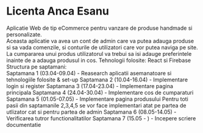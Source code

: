 # Licenta Anca Esanu
Aplicatie Web de tip eCommerce pentru vanzare de produse handmade si personalizate. </br>
Aceasta aplicatie va avea un cont de admin care va putea adauga produse si sa vada comenzile, si conturile de utilizatori care vor putea naviga pe site. La cumpararea unui produs utilizatorul va trebui sa isi adauge preferintele inainte de a adauga produsul in cos.
Tehnologii folosite: React si Firebase </br>
Structura pe saptamani:</br>
Saptamana 1 (03.04-09.04) - Reasearch aplicatii asemanatoare si tehnologiile folosite & set-up
Saptamana 2 (10.04-16.04) - Implementare login si register
Saptamana 3 (17.04-23.04) - Implementare pagina principala
Saptamana 4 (24.04-30.04) - Implementare cos de cumparaturi
Saptamana 5 (01.05-07.05) - Implementare pagina produsului
Pentru toti pasii din saptamanile 2,3,4,5 se vor face implementari atat pe partea de utlizator cat si pentru partea de admin
Saptamana 6 (08.05-14.05) - Verificarea tutror functionalitatilor
Saptamana 7 (15.05 -    ) - Incepere scriere documentatie

